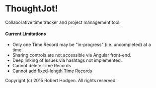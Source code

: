 # ThoughtJot!
Collaborative time tracker and project management tool.

#### Current Limitations
- Only one Time Record may be "in-progress" (i.e. uncompleted) at a time.
- Sharing controls are not accessible via Angular front-end.
- Deep linking of Issues via hashtags not implemented.
- Cannot delete Time Records
- Cannot add fixed-length Time Records

Copyright (c) 2015 Robert Hodgen. All rights reserved.